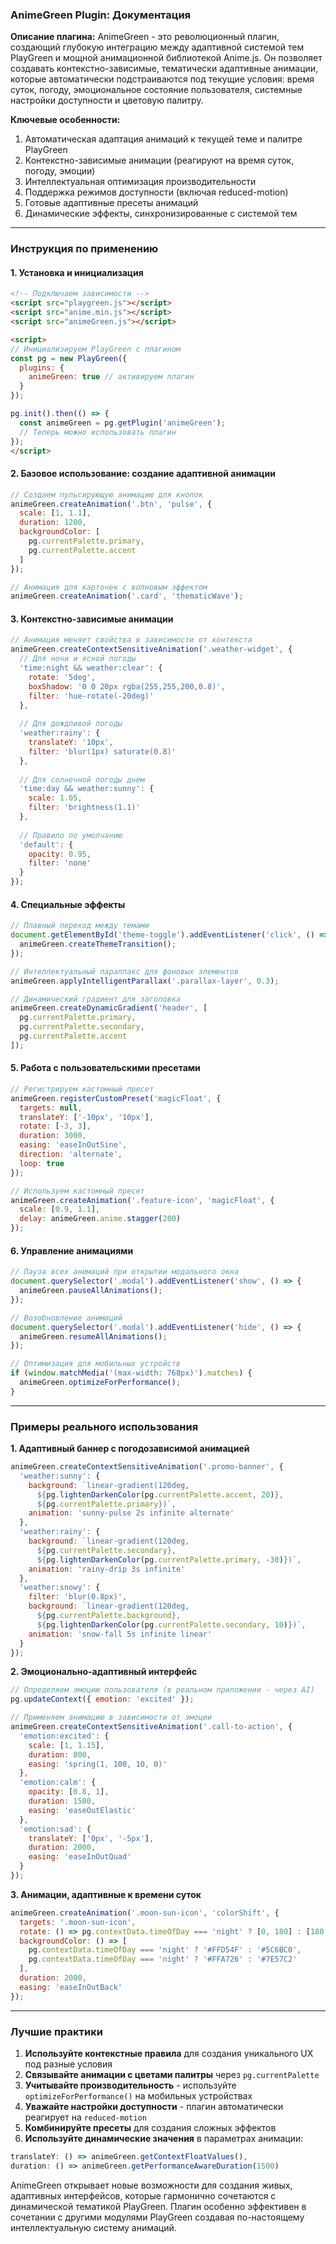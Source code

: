### AnimeGreen Plugin: Документация

**Описание плагина:**
AnimeGreen - это революционный плагин, создающий глубокую интеграцию между адаптивной системой тем PlayGreen и мощной анимационной библиотекой Anime.js. Он позволяет создавать контекстно-зависимые, тематически адаптивные анимации, которые автоматически подстраиваются под текущие условия: время суток, погоду, эмоциональное состояние пользователя, системные настройки доступности и цветовую палитру.

**Ключевые особенности:**
1. Автоматическая адаптация анимаций к текущей теме и палитре PlayGreen
2. Контекстно-зависимые анимации (реагируют на время суток, погоду, эмоции)
3. Интеллектуальная оптимизация производительности
4. Поддержка режимов доступности (включая reduced-motion)
5. Готовые адаптивные пресеты анимаций
6. Динамические эффекты, синхронизированные с системой тем

---

### Инструкция по применению

#### 1. Установка и инициализация
```html
<!-- Подключаем зависимости -->
<script src="playgreen.js"></script>
<script src="anime.min.js"></script>
<script src="animeGreen.js"></script>

<script>
// Инициализируем PlayGreen с плагином
const pg = new PlayGreen({
  plugins: {
    animeGreen: true // активируем плагин
  }
});

pg.init().then(() => {
  const animeGreen = pg.getPlugin('animeGreen');
  // Теперь можно использовать плагин
});
</script>
```

#### 2. Базовое использование: создание адаптивной анимации
```javascript
// Создаем пульсирующую анимацию для кнопок
animeGreen.createAnimation('.btn', 'pulse', {
  scale: [1, 1.1],
  duration: 1200,
  backgroundColor: [
    pg.currentPalette.primary,
    pg.currentPalette.accent
  ]
});

// Анимация для карточек с волновым эффектом
animeGreen.createAnimation('.card', 'thematicWave');
```

#### 3. Контекстно-зависимые анимации
```javascript
// Анимация меняет свойства в зависимости от контекста
animeGreen.createContextSensitiveAnimation('.weather-widget', {
  // Для ночи и ясной погоды
  'time:night && weather:clear': { 
    rotate: '5deg', 
    boxShadow: '0 0 20px rgba(255,255,200,0.8)',
    filter: 'hue-rotate(-20deg)'
  },
  
  // Для дождливой погоды
  'weather:rainy': { 
    translateY: '10px', 
    filter: 'blur(1px) saturate(0.8)'
  },
  
  // Для солнечной погоды днем
  'time:day && weather:sunny': {
    scale: 1.05,
    filter: 'brightness(1.1)'
  },
  
  // Правило по умолчанию
  'default': {
    opacity: 0.95,
    filter: 'none'
  }
});
```

#### 4. Специальные эффекты
```javascript
// Плавный переход между темами
document.getElementById('theme-toggle').addEventListener('click', () => {
  animeGreen.createThemeTransition();
});

// Интеллектуальный параллакс для фоновых элементов
animeGreen.applyIntelligentParallax('.parallax-layer', 0.3);

// Динамический градиент для заголовка
animeGreen.createDynamicGradient('header', [
  pg.currentPalette.primary,
  pg.currentPalette.secondary,
  pg.currentPalette.accent
]);
```

#### 5. Работа с пользовательскими пресетами
```javascript
// Регистрируем кастомный пресет
animeGreen.registerCustomPreset('magicFloat', {
  targets: null,
  translateY: ['-10px', '10px'],
  rotate: [-3, 3],
  duration: 3000,
  easing: 'easeInOutSine',
  direction: 'alternate',
  loop: true
});

// Используем кастомный пресет
animeGreen.createAnimation('.feature-icon', 'magicFloat', {
  scale: [0.9, 1.1],
  delay: animeGreen.anime.stagger(200)
});
```

#### 6. Управление анимациями
```javascript
// Пауза всех анимаций при открытии модального окна
document.querySelector('.modal').addEventListener('show', () => {
  animeGreen.pauseAllAnimations();
});

// Возобновление анимаций
document.querySelector('.modal').addEventListener('hide', () => {
  animeGreen.resumeAllAnimations();
});

// Оптимизация для мобильных устройств
if (window.matchMedia('(max-width: 768px)').matches) {
  animeGreen.optimizeForPerformance();
}
```

---

### Примеры реального использования

**1. Адаптивный баннер с погодозависимой анимацией**
```javascript
animeGreen.createContextSensitiveAnimation('.promo-banner', {
  'weather:sunny': {
    background: `linear-gradient(120deg, 
      ${pg.lightenDarkenColor(pg.currentPalette.accent, 20)}, 
      ${pg.currentPalette.primary})`,
    animation: 'sunny-pulse 2s infinite alternate'
  },
  'weather:rainy': {
    background: `linear-gradient(120deg, 
      ${pg.currentPalette.secondary}, 
      ${pg.lightenDarkenColor(pg.currentPalette.primary, -30)})`,
    animation: 'rainy-drip 3s infinite'
  },
  'weather:snowy': {
    filter: 'blur(0.8px)',
    background: `linear-gradient(120deg, 
      ${pg.currentPalette.background}, 
      ${pg.lightenDarkenColor(pg.currentPalette.secondary, 10)})`,
    animation: 'snow-fall 5s infinite linear'
  }
});
```

**2. Эмоционально-адаптивный интерфейс**
```javascript
// Определяем эмоцию пользователя (в реальном приложении - через AI)
pg.updateContext({ emotion: 'excited' });

// Применяем анимацию в зависимости от эмоции
animeGreen.createContextSensitiveAnimation('.call-to-action', {
  'emotion:excited': {
    scale: [1, 1.15],
    duration: 800,
    easing: 'spring(1, 100, 10, 0)'
  },
  'emotion:calm': {
    opacity: [0.8, 1],
    duration: 1500,
    easing: 'easeOutElastic'
  },
  'emotion:sad': {
    translateY: ['0px', '-5px'],
    duration: 2000,
    easing: 'easeInOutQuad'
  }
});
```

**3. Анимации, адаптивные к времени суток**
```javascript
animeGreen.createAnimation('.moon-sun-icon', 'colorShift', {
  targets: '.moon-sun-icon',
  rotate: () => pg.contextData.timeOfDay === 'night' ? [0, 180] : [180, 0],
  backgroundColor: () => [
    pg.contextData.timeOfDay === 'night' ? '#FFD54F' : '#5C6BC0',
    pg.contextData.timeOfDay === 'night' ? '#FFA726' : '#7E57C2'
  ],
  duration: 2000,
  easing: 'easeInOutBack'
});
```

---

### Лучшие практики

1. **Используйте контекстные правила** для создания уникального UX под разные условия
2. **Связывайте анимации с цветами палитры** через `pg.currentPalette`
3. **Учитывайте производительность** - используйте `optimizeForPerformance()` на мобильных устройствах
4. **Уважайте настройки доступности** - плагин автоматически реагирует на `reduced-motion`
5. **Комбинируйте пресеты** для создания сложных эффектов
6. **Используйте динамические значения** в параметрах анимации:
```javascript
translateY: () => animeGreen.getContextFloatValues(),
duration: () => animeGreen.getPerformanceAwareDuration(1500)
```

AnimeGreen открывает новые возможности для создания живых, адаптивных интерфейсов, которые гармонично сочетаются с динамической тематикой PlayGreen. Плагин особенно эффективен в сочетании с другими модулями PlayGreen создавая по-настоящему интеллектуальную систему анимаций.